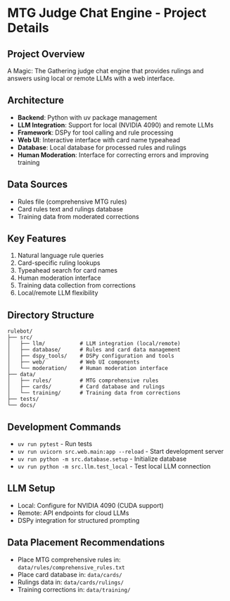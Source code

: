 # MTG Judge Chat Engine - Project Details

## Project Overview
A Magic: The Gathering judge chat engine that provides rulings and answers using local or remote LLMs with a web interface.

## Architecture
- **Backend**: Python with uv package management
- **LLM Integration**: Support for local (NVIDIA 4090) and remote LLMs
- **Framework**: DSPy for tool calling and rule processing
- **Web UI**: Interactive interface with card name typeahead
- **Database**: Local database for processed rules and rulings
- **Human Moderation**: Interface for correcting errors and improving training

## Data Sources
- Rules file (comprehensive MTG rules)
- Card rules text and rulings database
- Training data from moderated corrections

## Key Features
1. Natural language rule queries
2. Card-specific ruling lookups
3. Typeahead search for card names
4. Human moderation interface
5. Training data collection from corrections
6. Local/remote LLM flexibility

## Directory Structure
```
rulebot/
├── src/
│   ├── llm/           # LLM integration (local/remote)
│   ├── database/      # Rules and card data management
│   ├── dspy_tools/    # DSPy configuration and tools
│   ├── web/           # Web UI components
│   └── moderation/    # Human moderation interface
├── data/
│   ├── rules/         # MTG comprehensive rules
│   ├── cards/         # Card database and rulings
│   └── training/      # Training data from corrections
├── tests/
└── docs/
```

## Development Commands
- `uv run pytest` - Run tests
- `uv run uvicorn src.web.main:app --reload` - Start development server
- `uv run python -m src.database.setup` - Initialize database
- `uv run python -m src.llm.test_local` - Test local LLM connection

## LLM Setup
- Local: Configure for NVIDIA 4090 (CUDA support)
- Remote: API endpoints for cloud LLMs
- DSPy integration for structured prompting

## Data Placement Recommendations
- Place MTG comprehensive rules in: `data/rules/comprehensive_rules.txt`
- Place card database in: `data/cards/`
- Rulings data in: `data/cards/rulings/`
- Training corrections in: `data/training/`